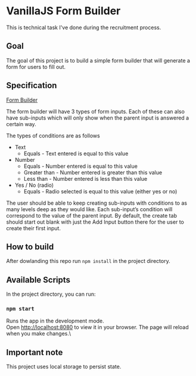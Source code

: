 # VanillaJS Form Builder
This is technical task I've done during the recruitment process.

## Goal
The goal of this project is to build a simple form builder that will generate a form for users to fill out.

## Specification

[Form Builder](./formbuilder.pdf)

The form builder will have 3 types of form inputs. Each of these can also have sub-inputs which will only show when the parent input is answered a certain way. 

The types of conditions are as follows
* Text
    * Equals - Text entered is equal to this value
* Number
    * Equals - Number entered is equal to this value
    * Greater than - Number entered is greater than this value
    * Less than - Number entered is less than this value
* Yes / No (radio)
    * Equals - Radio selected is equal to this value (either yes or no)

The user should be able to keep creating sub-inputs with conditions to as many levels deep as they would like. Each sub-input’s condition will correspond to the value of the parent input. By default, the create tab should start out blank with just the Add Input button there for the user to create their first input.

## How to build
After dowlanding this repo run `npm install` in the project directory.

## Available Scripts

In the project directory, you can run:

### `npm start`

Runs the app in the development mode.\
Open [http://localhost:8080](http://localhost:8080) to view it in your browser.
The page will reload when you make changes.\

## Important note

This project uses local storage to persist state.
